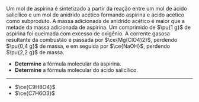 Um mol de aspirina é sintetizado a partir da reação entre um mol de ácido salicílico e um mol de anidrido acético formando aspirina e ácido acético como subproduto. A massa adicionada de anidrido acético é maior que a metade da massa adicionada de aspirina. Um comprimido de $\pu{1 g}$ de aspirina foi queimada com excesso de oxigênio. A corrente gasosa resultante da combustão é passada por $\ce{Mg(ClO4)2}$, perdendo $\pu{0,4 g}$ de massa, e em seguida por $\ce{NaOH}$, perdendo $\pu{2,2 g}$ de massa.

- **Determine** a fórmula molecular da aspirina.
- **Determine** a fórmula molecular do ácido salicílico.

---

- $\ce{C9H8O4}$
- $\ce{C7H6O3}$